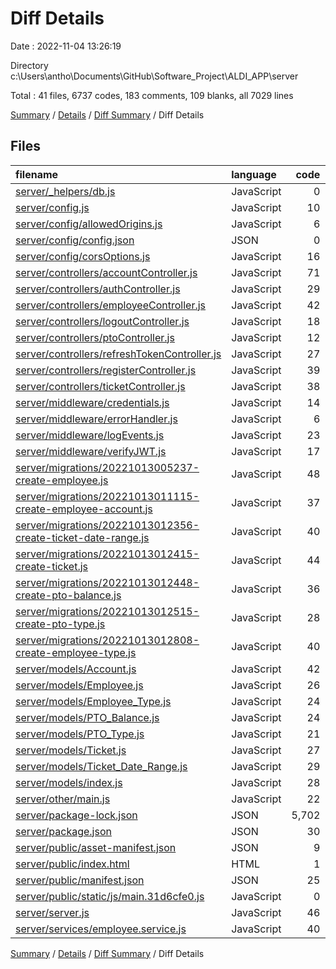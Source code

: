 # Diff Details

Date : 2022-11-04 13:26:19

Directory c:\\Users\\antho\\Documents\\GitHub\\Software_Project\\ALDI_APP\\server

Total : 41 files,  6737 codes, 183 comments, 109 blanks, all 7029 lines

[Summary](results.md) / [Details](details.md) / [Diff Summary](diff.md) / Diff Details

## Files
| filename | language | code | comment | blank | total |
| :--- | :--- | ---: | ---: | ---: | ---: |
| [server/_helpers/db.js](/server/_helpers/db.js) | JavaScript | 0 | 20 | 5 | 25 |
| [server/config.js](/server/config.js) | JavaScript | 10 | 1 | 1 | 12 |
| [server/config/allowedOrigins.js](/server/config/allowedOrigins.js) | JavaScript | 6 | 0 | 1 | 7 |
| [server/config/config.json](/server/config/config.json) | JSON | 0 | 0 | 1 | 1 |
| [server/config/corsOptions.js](/server/config/corsOptions.js) | JavaScript | 16 | 1 | 2 | 19 |
| [server/controllers/accountController.js](/server/controllers/accountController.js) | JavaScript | 71 | 11 | 8 | 90 |
| [server/controllers/authController.js](/server/controllers/authController.js) | JavaScript | 29 | 3 | 5 | 37 |
| [server/controllers/employeeController.js](/server/controllers/employeeController.js) | JavaScript | 42 | 5 | 12 | 59 |
| [server/controllers/logoutController.js](/server/controllers/logoutController.js) | JavaScript | 18 | 1 | 3 | 22 |
| [server/controllers/ptoController.js](/server/controllers/ptoController.js) | JavaScript | 12 | 0 | 3 | 15 |
| [server/controllers/refreshTokenController.js](/server/controllers/refreshTokenController.js) | JavaScript | 27 | 2 | 5 | 34 |
| [server/controllers/registerController.js](/server/controllers/registerController.js) | JavaScript | 39 | 1 | 3 | 43 |
| [server/controllers/ticketController.js](/server/controllers/ticketController.js) | JavaScript | 38 | 8 | 8 | 54 |
| [server/middleware/credentials.js](/server/middleware/credentials.js) | JavaScript | 14 | 1 | 2 | 17 |
| [server/middleware/errorHandler.js](/server/middleware/errorHandler.js) | JavaScript | 6 | 1 | 2 | 9 |
| [server/middleware/logEvents.js](/server/middleware/logEvents.js) | JavaScript | 23 | 0 | 6 | 29 |
| [server/middleware/verifyJWT.js](/server/middleware/verifyJWT.js) | JavaScript | 17 | 1 | 2 | 20 |
| [server/migrations/20221013005237-create-employee.js](/server/migrations/20221013005237-create-employee.js) | JavaScript | 48 | 1 | 0 | 49 |
| [server/migrations/20221013011115-create-employee-account.js](/server/migrations/20221013011115-create-employee-account.js) | JavaScript | 37 | 1 | 0 | 38 |
| [server/migrations/20221013012356-create-ticket-date-range.js](/server/migrations/20221013012356-create-ticket-date-range.js) | JavaScript | 40 | 1 | 0 | 41 |
| [server/migrations/20221013012415-create-ticket.js](/server/migrations/20221013012415-create-ticket.js) | JavaScript | 44 | 1 | 0 | 45 |
| [server/migrations/20221013012448-create-pto-balance.js](/server/migrations/20221013012448-create-pto-balance.js) | JavaScript | 36 | 1 | 0 | 37 |
| [server/migrations/20221013012515-create-pto-type.js](/server/migrations/20221013012515-create-pto-type.js) | JavaScript | 28 | 1 | 0 | 29 |
| [server/migrations/20221013012808-create-employee-type.js](/server/migrations/20221013012808-create-employee-type.js) | JavaScript | 40 | 1 | 0 | 41 |
| [server/models/Account.js](/server/models/Account.js) | JavaScript | 42 | 7 | 1 | 50 |
| [server/models/Employee.js](/server/models/Employee.js) | JavaScript | 26 | 28 | 1 | 55 |
| [server/models/Employee_Type.js](/server/models/Employee_Type.js) | JavaScript | 24 | 6 | 0 | 30 |
| [server/models/PTO_Balance.js](/server/models/PTO_Balance.js) | JavaScript | 24 | 6 | 0 | 30 |
| [server/models/PTO_Type.js](/server/models/PTO_Type.js) | JavaScript | 21 | 6 | 0 | 27 |
| [server/models/Ticket.js](/server/models/Ticket.js) | JavaScript | 27 | 36 | 2 | 65 |
| [server/models/Ticket_Date_Range.js](/server/models/Ticket_Date_Range.js) | JavaScript | 29 | 18 | 0 | 47 |
| [server/models/index.js](/server/models/index.js) | JavaScript | 28 | 7 | 6 | 41 |
| [server/other/main.js](/server/other/main.js) | JavaScript | 22 | 0 | 0 | 22 |
| [server/package-lock.json](/server/package-lock.json) | JSON | 5,702 | 0 | 1 | 5,703 |
| [server/package.json](/server/package.json) | JSON | 30 | 0 | 1 | 31 |
| [server/public/asset-manifest.json](/server/public/asset-manifest.json) | JSON | 9 | 0 | 0 | 9 |
| [server/public/index.html](/server/public/index.html) | HTML | 1 | 0 | 0 | 1 |
| [server/public/manifest.json](/server/public/manifest.json) | JSON | 25 | 0 | 1 | 26 |
| [server/public/static/js/main.31d6cfe0.js](/server/public/static/js/main.31d6cfe0.js) | JavaScript | 0 | 0 | 1 | 1 |
| [server/server.js](/server/server.js) | JavaScript | 46 | 1 | 14 | 61 |
| [server/services/employee.service.js](/server/services/employee.service.js) | JavaScript | 40 | 5 | 12 | 57 |

[Summary](results.md) / [Details](details.md) / [Diff Summary](diff.md) / Diff Details